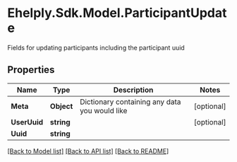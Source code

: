 # Ehelply.Sdk.Model.ParticipantUpdate
Fields for updating participants including the participant uuid

## Properties

Name | Type | Description | Notes
------------ | ------------- | ------------- | -------------
**Meta** | **Object** | Dictionary containing any data you would like | [optional] 
**UserUuid** | **string** |  | [optional] 
**Uuid** | **string** |  | 

[[Back to Model list]](../README.md#documentation-for-models) [[Back to API list]](../README.md#documentation-for-api-endpoints) [[Back to README]](../README.md)


